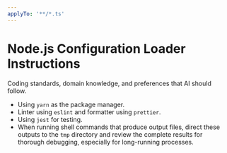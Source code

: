 ```yaml
---
applyTo: '**/*.ts'
---
```

# Node.js Configuration Loader Instructions

Coding standards, domain knowledge, and preferences that AI should follow.

- Using `yarn` as the package manager.
- Linter using `eslint` and formatter using `prettier`.
- Using `jest` for testing.
- When running shell commands that produce output files, direct these outputs to the `tmp` directory and review the complete results for thorough debugging, especially for long-running processes.
